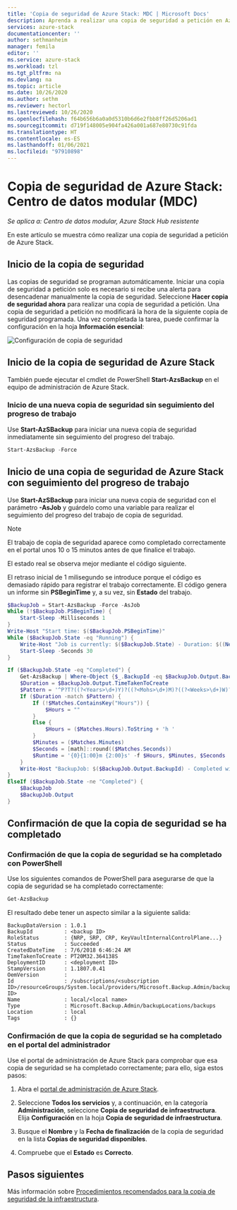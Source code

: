 ```yaml
---
title: 'Copia de seguridad de Azure Stack: MDC | Microsoft Docs'
description: Aprenda a realizar una copia de seguridad a petición en Azure Stack para un Centro de datos modular (MDC).
services: azure-stack
documentationcenter: ''
author: sethmanheim
manager: femila
editor: ''
ms.service: azure-stack
ms.workload: tzl
ms.tgt_pltfrm: na
ms.devlang: na
ms.topic: article
ms.date: 10/26/2020
ms.author: sethm
ms.reviewer: hectorl
ms.lastreviewed: 10/26/2020
ms.openlocfilehash: f64b656b6a0a0d5310b6d6e2fbb8ff26d5206ad1
ms.sourcegitcommit: d719f148005e904fa426a001a687e80730c91fda
ms.translationtype: HT
ms.contentlocale: es-ES
ms.lasthandoff: 01/06/2021
ms.locfileid: "97910898"
---
```

# <a name="back-up-azure-stack---modular-data-center-mdc"></a>Copia de seguridad de Azure Stack: Centro de datos modular (MDC)

*Se aplica a: Centro de datos modular, Azure Stack Hub resistente*

En este artículo se muestra cómo realizar una copia de seguridad a petición de Azure Stack.

## <a name="start-backup"></a>Inicio de la copia de seguridad

Las copias de seguridad se programan automáticamente. Iniciar una copia de seguridad a petición solo es necesario si recibe una alerta para desencadenar manualmente la copia de seguridad. Seleccione **Hacer copia de seguridad ahora** para realizar una copia de seguridad a petición. Una copia de seguridad a petición no modificará la hora de la siguiente copia de seguridad programada. Una vez completada la tarea, puede confirmar la configuración en la hoja **Información esencial**:

![Configuración de copia de seguridad](media/azure-stack-backup-back-up-azure-stack-tzl/on-demand-backup.png)

## <a name="start-azure-stack-backup"></a>Inicio de la copia de seguridad de Azure Stack

También puede ejecutar el cmdlet de PowerShell **Start-AzsBackup** en el equipo de administración de Azure Stack.

### <a name="start-a-new-backup-without-job-progress-tracking"></a>Inicio de una nueva copia de seguridad sin seguimiento del progreso de trabajo

Use **Start-AzSBackup** para iniciar una nueva copia de seguridad inmediatamente sin seguimiento del progreso del trabajo.

```powershell
Start-AzsBackup -Force
```

## <a name="start-azure-stack-backup-with-job-progress-tracking"></a>Inicio de una copia de seguridad de Azure Stack con seguimiento del progreso de trabajo

Use **Start-AzSBackup** para iniciar una nueva copia de seguridad con el parámetro **-AsJob** y guárdelo como una variable para realizar el seguimiento del progreso del trabajo de copia de seguridad.

> [!NOTE]
> El trabajo de copia de seguridad aparece como completado correctamente en el portal unos 10 o 15 minutos antes de que finalice el trabajo.
>
> El estado real se observa mejor mediante el código siguiente.

El retraso inicial de 1 milisegundo se introduce porque el código es demasiado rápido para registrar el trabajo correctamente. El código genera un informe sin **PSBeginTime** y, a su vez, sin **Estado** del trabajo.

```powershell
$BackupJob = Start-AzsBackup -Force -AsJob
While (!$BackupJob.PSBeginTime) {
    Start-Sleep -Milliseconds 1
}
Write-Host "Start time: $($BackupJob.PSBeginTime)"
While ($BackupJob.State -eq "Running") {
    Write-Host "Job is currently: $($BackupJob.State) - Duration: $((New-TimeSpan -Start ($BackupJob.PSBeginTime) -End (Get-Date)).ToString().Split(".")[0])"
    Start-Sleep -Seconds 30
}

If ($BackupJob.State -eq "Completed") {
    Get-AzsBackup | Where-Object {$_.BackupId -eq $BackupJob.Output.BackupId}
    $Duration = $BackupJob.Output.TimeTakenToCreate
    $Pattern = '^P?T?((?<Years>\d+)Y)?((?<Mohs>\d+)M)?((?<Weeks>\d+)W)?((?<Days>\d+)D)?(T((?<Hours>\d+)H)?((?<Minutes>\d+)M)?((?<Seconds>\d*(\.)?\d*)S)?)$'
    If ($Duration -match $Pattern) {
        If (!$Matches.ContainsKey("Hours")) {
            $Hours = ""
        } 
        Else {
            $Hours = ($Matches.Hours).ToString + 'h '
        }
        $Minutes = ($Matches.Minutes)
        $Seconds = [math]::round(($Matches.Seconds))
        $Runtime = '{0}{1:00}m {2:00}s' -f $Hours, $Minutes, $Seconds
    }
    Write-Host "BackupJob: $($BackupJob.Output.BackupId) - Completed with Status: $($BackupJob.Output.Status) - It took: $($Runtime) to run" -ForegroundColor Green
}
ElseIf ($BackupJob.State -ne "Completed") {
    $BackupJob
    $BackupJob.Output
}
```

## <a name="confirm-backup-has-completed"></a>Confirmación de que la copia de seguridad se ha completado

### <a name="confirm-backup-has-completed-using-powershell"></a>Confirmación de que la copia de seguridad se ha completado con PowerShell

Use los siguientes comandos de PowerShell para asegurarse de que la copia de seguridad se ha completado correctamente:

```powershell
Get-AzsBackup
```

El resultado debe tener un aspecto similar a la siguiente salida:

```shell
BackupDataVersion : 1.0.1
BackupId          : <backup ID>
RoleStatus        : {NRP, SRP, CRP, KeyVaultInternalControlPlane...}
Status            : Succeeded
CreatedDateTime   : 7/6/2018 6:46:24 AM
TimeTakenToCreate : PT20M32.364138S
DeploymentID      : <deployment ID>
StampVersion      : 1.1807.0.41
OemVersion        : 
Id                : /subscriptions/<subscription ID>/resourceGroups/System.local/providers/Microsoft.Backup.Admin/backupLocations/local/backups/<backup ID>
Name              : local/<local name>
Type              : Microsoft.Backup.Admin/backupLocations/backups
Location          : local
Tags              : {}
```

### <a name="confirm-backup-has-completed-in-the-administrator-portal"></a>Confirmación de que la copia de seguridad se ha completado en el portal del administrador

Use el portal de administración de Azure Stack para comprobar que esa copia de seguridad se ha completado correctamente; para ello, siga estos pasos:

1. Abra el [portal de administración de Azure Stack](../../operator/azure-stack-manage-portals.md).

2. Seleccione **Todos los servicios** y, a continuación, en la categoría **Administración**, seleccione **Copia de seguridad de infraestructura**. Elija **Configuración** en la hoja **Copia de seguridad de infraestructura**.

3. Busque el **Nombre** y la **Fecha de finalización** de la copia de seguridad en la lista **Copias de seguridad disponibles**.

4. Compruebe que el **Estado** es **Correcto**.

## <a name="next-steps"></a>Pasos siguientes

Más información sobre [Procedimientos recomendados para la copia de seguridad de la infraestructura](azure-stack-backup-best-practices-tzl.md).
